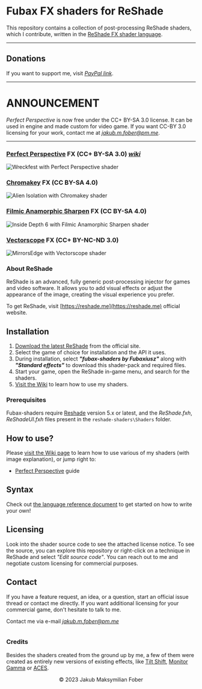 # Fubax FX shaders for ReShade
This repository contains a collection of post-processing ReShade shaders, which I contribute, written in the [ReShade FX shader language](https://github.com/crosire/reshade-shaders/blob/slim/REFERENCE.md).

-----

## Donations
If you want to support me, visit [*PayPal link*](https://paypal.me/fubax).

-----

# ANNOUNCEMENT
*Perfect Perspective* is now free under the CC+ BY-SA 3.0 license. It can be used in engine and made custom for video game. If you want CC-BY 3.0 licensing for your work, contact me at [*jakub.m.fober@pm.me*](mailto:jakub.m.fober@protonmail.com).

-----

### [Perfect Perspective](/Shaders/PerfectPerspective.fx) FX (CC+ BY-SA 3.0) [*wiki*](https://github.com/Fubaxiusz/fubax-shaders/wiki/PerfectPerspective)
![Wreckfest with Perfect Perspective shader](https://github.com/Fubaxiusz/fubax-shaders/assets/34406163/c1c9d992-7fc8-4a32-a3ca-e7c201dd8105)

### [Chromakey](/Shaders/Chromakey.fx) FX (CC BY-SA 4.0)
![Alien Isolation with Chromakey shader](https://github.com/Fubaxiusz/fubax-shaders/assets/34406163/d7f716af-a24a-474a-91a2-7eeb449aba50)

### [Filmic Anamorphic Sharpen](/Shaders/FilmicAnamorphSharpen.fx) FX (CC BY-SA 4.0)
![Inside Depth 6 with Filmic Anamorphic Sharpen shader](https://github.com/Fubaxiusz/fubax-shaders/assets/34406163/0ac08113-0f7a-4ad7-a78f-c02c48cf21da)

### [Vectorscope](/Shaders/Vectorscope.fx) FX (CC+ BY-NC-ND 3.0)
![MirrorsEdge with Vectorscope shader](https://github.com/Fubaxiusz/fubax-shaders/assets/34406163/c3d9c5c4-8203-4505-b3e6-bba63863a629)

### About ReShade
ReShade is an advanced, fully generic post-processing injector for games and video software. It allows you to add visual effects or adjust the appearance of the image, creating the visual experience you prefer.

To get ReShade, visit [https://reshade.me](https://reshade.me) official website.

## Installation
1. [Download the latest ReShade](https://reshade.me/#download) from the official site.
2. Select the game of choice for installation and the API it uses.
3. During installation, select ***"fubax-shaders by Fubaxiusz"*** along with ***"Standard effects"*** to download this shader-pack and required files.
4. Start your game, open the ReShade in-game menu, and search for the shaders.
5. [Visit the Wiki](https://github.com/Fubaxiusz/fubax-shaders/wiki/Home) to learn how to use my shaders.

### Prerequisites
Fubax-shaders require [Reshade](https://reshade.me) version 5.x or latest, and the *ReShade.fxh*, *ReShadeUI.fxh* files present in the `reshade-shaders\Shaders` folder.

## How to use?
Please [visit the Wiki page](https://github.com/Fubaxiusz/fubax-shaders/wiki/Home) to learn how to use various of my shaders (with image explanation), or jump right to:
+ [Perfect Perspective](https://github.com/Fubaxiusz/fubax-shaders/wiki/PerfectPerspective) guide

## Syntax
Check out [the language reference document](https://github.com/crosire/reshade-shaders/blob/master/REFERENCE.md) to get started on how to write your own!

## Licensing
Look into the shader source code to see the attached license notice. To see the source, you can explore this repository or right-click on a technique in ReShade and select *"Edit source code"*. You can reach out to me and negotiate custom licensing for commercial purposes.

## Contact
If you have a feature request, an idea, or a question, start an official issue thread or contact me directly.
If you want additional licensing for your commercial game, don't hesitate to talk to me.

Contact me via e-mail [*jakub.m.fober@pm.me*](mailto:jakub.m.fober@protonmail.com)

![]()
### Credits
Besides the shaders created from the ground up by me, a few of them were created as entirely new versions of existing effects, like [Tilt Shift](/Shaders/TiltShift.fx), [Monitor Gamma](/Shaders/MonitorGamma.fx) or [ACES](/Shaders/ACES.fx).

<p align=center>
© 2023 Jakub Maksymilian Fober
</p>
